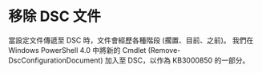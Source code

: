 # 移除 DSC 文件

當設定文件傳遞至 DSC 時，文件會經歷各種階段 (擱置、目前、之前)。 我們在 Windows PowerShell 4.0 中將新的 Cmdlet (Remove-DscConfigurationDocument) 加入至 DSC，以作為 KB3000850 的一部分。 



<!--HONumber=Aug16_HO3-->


